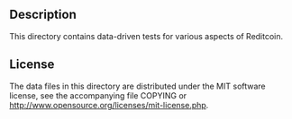 Description
------------

This directory contains data-driven tests for various aspects of Reditcoin.

License
--------

The data files in this directory are distributed under the MIT software
license, see the accompanying file COPYING or
http://www.opensource.org/licenses/mit-license.php.

